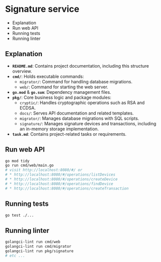 # Signature service

- Explanation
- Run web API
- Running tests
- Running linter

## Explanation

- **`README.md`**: Contains project documentation, including this structure overview.
- **`cmd/`**: Holds executable commands:
  - `migrator/`: Command for handling database migrations.
  - `web/`: Command for starting the web server.
- **`go.mod`** & **`go.sum`**: Dependency management files.
- **`pkg/`**: Core business logic and package modules:
  - `cryptic/`: Handles cryptographic operations such as RSA and ECDSA.
  - `docs/`: Serves API documentation and related templates.
  - `migrator/`: Manages database migrations with SQL scripts.
  - `signature/`: Manages signature devices and transactions, including an in-memory storage implementation.
- **`task.md`**: Contains project-related tasks or requirements.

## Run web API

```sh
go mod tidy
go run cmd/web/main.go
# visit http://localhost:8080/#/ or
# * http://localhost:8080/#/operations/listDevices
# * http://localhost:8080/#/operations/createDevice
# * http://localhost:8080/#/operations/findDevice
# * http://localhost:8080/#/operations/createTransaction
```

## Running tests

```sh
go test ./...
```

## Running linter

```sh
golangci-lint run cmd/web
golangci-lint run cmd/migrator
golangci-lint run pkg/signature 
# etc ...
```
